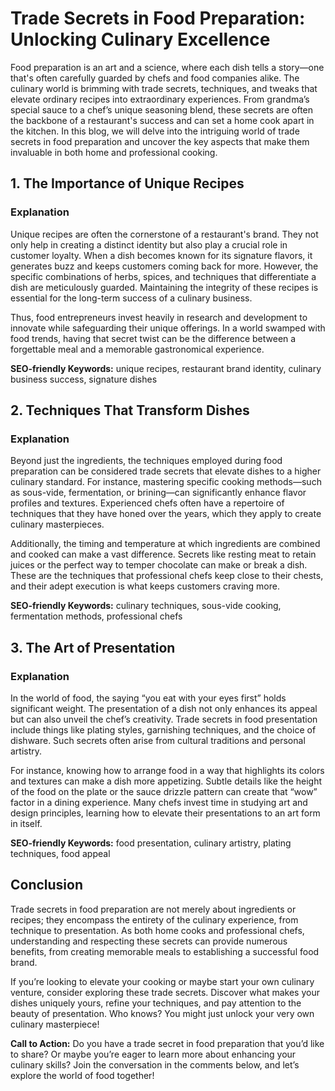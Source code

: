 # Trade Secrets in Food Preparation: Unlocking Culinary Excellence

Food preparation is an art and a science, where each dish tells a story—one that's often carefully guarded by chefs and food companies alike. The culinary world is brimming with trade secrets, techniques, and tweaks that elevate ordinary recipes into extraordinary experiences. From grandma’s special sauce to a chef’s unique seasoning blend, these secrets are often the backbone of a restaurant's success and can set a home cook apart in the kitchen. In this blog, we will delve into the intriguing world of trade secrets in food preparation and uncover the key aspects that make them invaluable in both home and professional cooking.

## 1. The Importance of Unique Recipes

### Explanation

Unique recipes are often the cornerstone of a restaurant's brand. They not only help in creating a distinct identity but also play a crucial role in customer loyalty. When a dish becomes known for its signature flavors, it generates buzz and keeps customers coming back for more. However, the specific combinations of herbs, spices, and techniques that differentiate a dish are meticulously guarded. Maintaining the integrity of these recipes is essential for the long-term success of a culinary business.

Thus, food entrepreneurs invest heavily in research and development to innovate while safeguarding their unique offerings. In a world swamped with food trends, having that secret twist can be the difference between a forgettable meal and a memorable gastronomical experience.

**SEO-friendly Keywords:** unique recipes, restaurant brand identity, culinary business success, signature dishes

## 2. Techniques That Transform Dishes

### Explanation

Beyond just the ingredients, the techniques employed during food preparation can be considered trade secrets that elevate dishes to a higher culinary standard. For instance, mastering specific cooking methods—such as sous-vide, fermentation, or brining—can significantly enhance flavor profiles and textures. Experienced chefs often have a repertoire of techniques that they have honed over the years, which they apply to create culinary masterpieces.

Additionally, the timing and temperature at which ingredients are combined and cooked can make a vast difference. Secrets like resting meat to retain juices or the perfect way to temper chocolate can make or break a dish. These are the techniques that professional chefs keep close to their chests, and their adept execution is what keeps customers craving more.

**SEO-friendly Keywords:** culinary techniques, sous-vide cooking, fermentation methods, professional chefs

## 3. The Art of Presentation

### Explanation

In the world of food, the saying “you eat with your eyes first” holds significant weight. The presentation of a dish not only enhances its appeal but can also unveil the chef’s creativity. Trade secrets in food presentation include things like plating styles, garnishing techniques, and the choice of dishware. Such secrets often arise from cultural traditions and personal artistry.

For instance, knowing how to arrange food in a way that highlights its colors and textures can make a dish more appetizing. Subtle details like the height of the food on the plate or the sauce drizzle pattern can create that “wow” factor in a dining experience. Many chefs invest time in studying art and design principles, learning how to elevate their presentations to an art form in itself.

**SEO-friendly Keywords:** food presentation, culinary artistry, plating techniques, food appeal

## Conclusion

Trade secrets in food preparation are not merely about ingredients or recipes; they encompass the entirety of the culinary experience, from technique to presentation. As both home cooks and professional chefs, understanding and respecting these secrets can provide numerous benefits, from creating memorable meals to establishing a successful food brand. 

If you’re looking to elevate your cooking or maybe start your own culinary venture, consider exploring these trade secrets. Discover what makes your dishes uniquely yours, refine your techniques, and pay attention to the beauty of presentation. Who knows? You might just unlock your very own culinary masterpiece!

**Call to Action:** Do you have a trade secret in food preparation that you’d like to share? Or maybe you’re eager to learn more about enhancing your culinary skills? Join the conversation in the comments below, and let’s explore the world of food together!